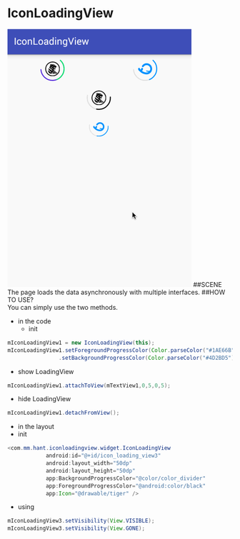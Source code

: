 IconLoadingView
=====
![](https://github.com/zjdyhant/IconLoadingView/blob/master/app/src/main/res/raw/iconloadingview.gif?raw=true)
##SCENE
The page loads the data asynchronously with multiple interfaces.
##HOW TO USE?  
You can simply use the two methods.
* in the code
  * init
```java
mIconLoadingView1 = new IconLoadingView(this);
mIconLoadingView1.setForegroundProgressColor(Color.parseColor("#1AE66B"))
                .setBackgroundProgressColor(Color.parseColor("#4D2BD5")).setIcon(R.drawable.tiger);
```
 * show LoadingView
```java
mIconLoadingView1.attachToView(mTextView1,0,5,0,5);
```
 * hide LoadingView
```java
mIconLoadingView1.detachFromView();
```
* in the layout
 * init
```java
<com.mm.hant.iconloadingview.widget.IconLoadingView
            android:id="@+id/icon_loading_view3"
            android:layout_width="50dp"
            android:layout_height="50dp"
            app:BackgroundProgressColor="@color/color_divider"
            app:ForegroundProgressColor="@android:color/black"
            app:Icon="@drawable/tiger" />
```
 * using
```java
mIconLoadingView3.setVisibility(View.VISIBLE);
mIconLoadingView3.setVisibility(View.GONE);
```
